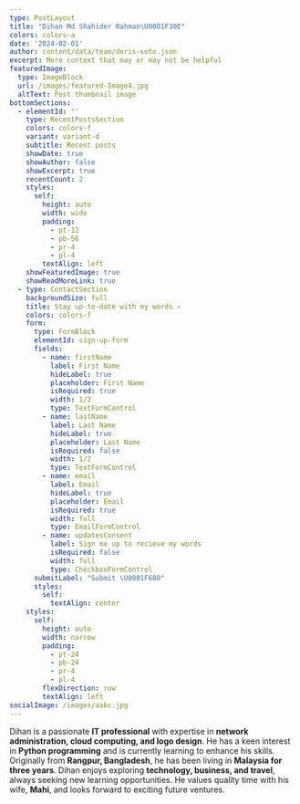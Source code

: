 ```yaml
---
type: PostLayout
title: "Dihan Md Shahider Rahman\U0001F30E"
colors: colors-a
date: '2024-02-01'
author: content/data/team/doris-soto.json
excerpt: More context that may or may not be helpful
featuredImage:
  type: ImageBlock
  url: /images/featured-Image4.jpg
  altText: Post thumbnail image
bottomSections:
  - elementId: ''
    type: RecentPostsSection
    colors: colors-f
    variant: variant-d
    subtitle: Recent posts
    showDate: true
    showAuthor: false
    showExcerpt: true
    recentCount: 2
    styles:
      self:
        height: auto
        width: wide
        padding:
          - pt-12
          - pb-56
          - pr-4
          - pl-4
        textAlign: left
    showFeaturedImage: true
    showReadMoreLink: true
  - type: ContactSection
    backgroundSize: full
    title: Stay up-to-date with my words ✍️
    colors: colors-f
    form:
      type: FormBlock
      elementId: sign-up-form
      fields:
        - name: firstName
          label: First Name
          hideLabel: true
          placeholder: First Name
          isRequired: true
          width: 1/2
          type: TextFormControl
        - name: lastName
          label: Last Name
          hideLabel: true
          placeholder: Last Name
          isRequired: false
          width: 1/2
          type: TextFormControl
        - name: email
          label: Email
          hideLabel: true
          placeholder: Email
          isRequired: true
          width: full
          type: EmailFormControl
        - name: updatesConsent
          label: Sign me up to recieve my words
          isRequired: false
          width: full
          type: CheckboxFormControl
      submitLabel: "Submit \U0001F680"
      styles:
        self:
          textAlign: center
    styles:
      self:
        height: auto
        width: narrow
        padding:
          - pt-24
          - pb-24
          - pr-4
          - pl-4
        flexDirection: row
        textAlign: left
socialImage: /images/aabc.jpg
---
```

Dihan is a passionate **IT professional** with expertise in **network administration, cloud computing, and logo design**. He has a keen interest in **Python programming** and is currently learning to enhance his skills. Originally from **Rangpur, Bangladesh**, he has been living in **Malaysia for three years**. Dihan enjoys exploring **technology, business, and travel**, always seeking new learning opportunities. He values quality time with his wife, **Mahi**, and looks forward to exciting future ventures.
